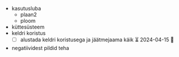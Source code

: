 
- kasutusluba
	- plaan2
	- ploom
- küttesüsteem
- keldri koristus
	- [ ] alustada keldri koristusega ja jäätmejaama käik ⏳ 2024-04-15 🔼 
- negatiividest pildid teha